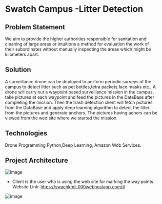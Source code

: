 # Swatch Campus -Litter Detection
## Problem Statement
We aim to provide the higher authorities responsible for sanitation and cleaning of large areas or intuitions a method for evaluation the work of their subordinates without manually inspecting the areas which might be kilometers apart.

## Solution
A surveillance drone can be deployed to perform periodic surveys of the campus to detect litter such as pet bottles,tetra packets,face masks etc., A drone will carry out a waypoint based surveillance mission in the campus, take pictures at each waypoint and feed the pictures in the DataBase after completing the mission. Then the trash detection client will fetch pictures from the DataBase and apply deep learning algorithm to detect the litter from the pictures and generate anchors. The pictures having achors can be viewed from the wed site where we started the mission.

## Technologies
Drone Programming,Python,Deep Learning, Amazon Wdb Services.

## Project Architecture

![image](https://github.com/chakilam-prashanth-kumar/Swatch_Campus/assets/95711596/b476a825-16f9-44e6-90b0-5b7bbf046012)

- Client is the user who is using the web site for marking the way points.
  Website Link: https://swachkmit.000webhostapp.com/#
  





![image](https://github.com/chakilam-prashanth-kumar/Swatch_Campus/assets/95711596/d41106a3-a097-45d2-abad-1c7451f69421)



